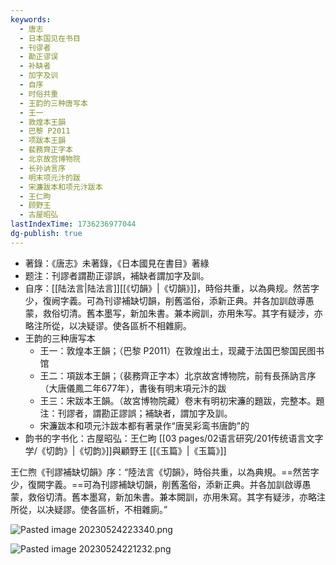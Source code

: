```yaml
---
keywords:
  - 唐志
  - 日本国见在书目
  - 刊谬者
  - 勘正谬误
  - 补缺者
  - 加字及训
  - 自序
  - 时俗共重
  - 王韵的三种唐写本
  - 王一
  - 敦煌本王韻
  - 巴黎 P2011
  - 项跋本王韻
  - 裴務齊正字本
  - 北京故宫博物院
  - 长孙讷言序
  - 明末项元汴的跋
  - 宋濂跋本和项元汴跋本
  - 王仁昫
  - 顾野王
  - 古屋昭弘
lastIndexTime: 1736236977044
dg-publish: true
---
```

- 著錄：《唐志》未著錄，《日本國見在書目》著綠
- 题注：刊謬者謂勘正谬誤，補缺者謂加字及訓。
- 自序：[[陆法言\|陆法言]][[《切韻》\|《切韻》]]，時俗共重，以為典规。然苦字少，復阙字義。可為刊谬補缺切韻，削舊滥俗，添新正典。并各加訓啟導愚蒙，救俗切清。舊本墨写，新加朱書。兼本阙訓，亦用朱写。其字有疑涉，亦略注所從，以决疑谬。使各區析不相雜廁。
- 王韵的三种唐写本
	- 王一：敦煌本王韻；（巴黎 P2011）在敦煌出土，现藏于法国巴黎国民图书馆
	- 王二：項跋本王韻；（裴務齊正字本）北京故宮博物院，前有長孫訥言序（大唐儀鳳二年677年），書後有明末項元汴的跋
	- 王三：宋跋本王韻。（故宮博物院藏）卷末有明初宋濂的題跋，完整本。題注：刊謬者，謂勘正謬誤；補缺者，謂加字及訓。
	- 宋濂跋本和项元汴跋本都有著录作“唐吴彩鸾书唐韵”的
- 韵书的字书化：古屋昭弘：王仁昫 [[03 pages/02语言研究/201传统语言文字学/《切韵》\|《切韵》]]與顧野王 [[《玉篇》\|《玉篇》]]


王仁煦《刊謬補缺切韻》序：“陸法言《切韻》，時俗共重，以為典規。==然苦字少，復闕字義。==可為刊謬補缺切韻，削舊濫俗，添新正典。并各加訓啟導愚蒙，救俗切清。舊本墨寫，新加朱書。兼本闕訓，亦用朱寫。其字有疑涉，亦略注所從，以决疑謬。使各區析，不相雜廁。”

![Pasted image 20230524223340.png](/img/user/09%20settings/Z%20attachment/Pasted%20image%2020230524223340.png)

![Pasted image 20230524221232.png](/img/user/09%20settings/Z%20attachment/Pasted%20image%2020230524221232.png)